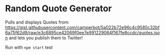 # Random Quote Generator

Pulls and displays Quotes from: https://gist.githubusercontent.com/camperbot/5a022b72e96c4c9585c32bf6a75f62d9/raw/e3c6895ce42069f0ee7e991229064f167fe8ccdc/quotes.json and lets you publish them to Twitter!

Run with `npm start` test
